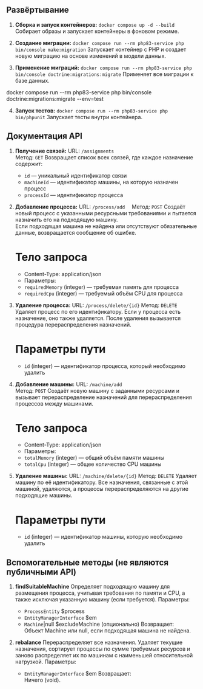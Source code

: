 ## Развёртывание

1.  **Сборка и запуск контейнеров:**
    `docker compose up -d --build`
    Собирает образы и запускает контейнеры в фоновом режиме.

2.  **Создание миграции:**
    `docker compose run --rm php83-service php bin/console make:migration`
    Запускает контейнер с PHP и создает новую миграцию на основе изменений в модели данных.

3.  **Применение миграций:**
    `docker compose run --rm php83-service php bin/console doctrine:migrations:migrate`
    Применяет все миграции к базе данных.

docker compose run --rm php83-service php bin/console doctrine:migrations:migrate --env=test

4.  **Запуск тестов:**
    `docker compose run --rm php83-service php bin/phpunit`
    Запускает тесты внутри контейнера.

## Документация API

1.  **Получение связей:**
    URL: `/assignments`  
    Метод: `GET`
    Возвращает список всех связей, где каждое назначение содержит:
    - `id` — уникальный идентификатор связи
    - `machineId` — идентификатор машины, на которую назначен процесс
    - `processId` — идентификатор процесса

2.  **Добавление процесса:**
    URL: `/process/add  `
    Метод: `POST`
    Создаёт новый процесс с указанными ресурсными требованиями и пытается назначить его на подходящую машину.  
    Если подходящая машина не найдена или отсутствуют обязательные данные, возвращается сообщение об ошибке.
    # Тело запроса
    - Content-Type: application/json
    - Параметры:
    - `requiredMemory` (integer) — требуемая память для процесса
    - `requiredCpu` (integer) — требуемый объём CPU для процесса

3.  **Удаление процесса:**
    URL: `/process/delete/{id}` 
    Метод: `DELETE`
    Удаляет процесс по его идентификатору. Если у процесса есть назначение, оно также удаляется. После удаления вызывается процедура перераспределения назначений.
    # Параметры пути
    - `id` (integer) — идентификатор процесса, который необходимо удалить

4.  **Добавление машины:**
    URL: `/machine/add`  
    Метод: `POST`
    Создаёт новую машину с заданными ресурсами и вызывает перераспределение назначений для перераспределения процессов между машинами.
    # Тело запроса
    - Content-Type: application/json
    - Параметры:
    - `totalMemory` (integer) — общий объём памяти машины
    - `totalCpu` (integer) — общее количество CPU машины

5.  **Удаление машины:**
    URL: `/machine/delete/{id}` 
    Метод: `DELETE`
    Удаляет машину по её идентификатору. Все назначения, связанные с этой машиной, удаляются, а процессы перераспределяются на другие подходящие машины.
    # Параметры пути
    - `id` (integer) — идентификатор машины, которую необходимо удалить

## Вспомогательные методы (не являются публичными API)

1.  **findSuitableMachine**
    Определяет подходящую машину для размещения процесса, учитывая требования по памяти и CPU, а также исключая указанную машину (если требуется).
    Параметры:
    - `ProcessEntity` $process
    - `EntityManagerInterface` $em
    - `Machine`|null $excludeMachine (опционально)
    Возвращает:  
    Объект Machine или null, если подходящая машина не найдена.

2.  **rebalance**
    Перераспределяет все назначения. Удаляет текущие назначения, сортирует процессы по сумме требуемых ресурсов и заново распределяет их по машинам с наименьшей относительной нагрузкой.
    Параметры:
    - `EntityManagerInterface` $em
    Возвращает:  
    Ничего (void).

